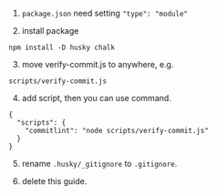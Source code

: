1. `package.json` need setting `"type": "module"`

2. install package
```
npm install -D husky chalk
```

3. move verify-commit.js to anywhere, e.g. 
```
scripts/verify-commit.js
```

4. add script, then you can use command.
```
{
  "scripts": {
    "commitlint": "node scripts/verify-commit.js"
  }
}
```

5. rename `.husky/_gitignore` to `.gitignore`.

6. delete this guide.
